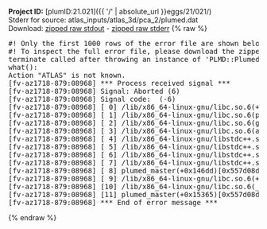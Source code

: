 **Project ID:** [plumID:21.021]({{ '/' | absolute_url }}eggs/21/021/)  
Stderr for source:  atlas_inputs/atlas_3d/pca_2/plumed.dat   
Download: [zipped raw stdout](plumed.dat.plumed_master.stdout.txt.zip) - [zipped raw stderr](plumed.dat.plumed_master.stderr.txt.zip) 
{% raw %}
<pre>
#! Only the first 1000 rows of the error file are shown below
#! To inspect the full error file, please download the zipped raw stderr file above
terminate called after throwing an instance of 'PLMD::Plumed::Exception'
what():
Action "ATLAS" is not known.
[fv-az1718-879:08968] *** Process received signal ***
[fv-az1718-879:08968] Signal: Aborted (6)
[fv-az1718-879:08968] Signal code:  (-6)
[fv-az1718-879:08968] [ 0] /lib/x86_64-linux-gnu/libc.so.6(+0x45330)[0x7f7dfb045330]
[fv-az1718-879:08968] [ 1] /lib/x86_64-linux-gnu/libc.so.6(pthread_kill+0x11c)[0x7f7dfb09eb2c]
[fv-az1718-879:08968] [ 2] /lib/x86_64-linux-gnu/libc.so.6(gsignal+0x1e)[0x7f7dfb04527e]
[fv-az1718-879:08968] [ 3] /lib/x86_64-linux-gnu/libc.so.6(abort+0xdf)[0x7f7dfb0288ff]
[fv-az1718-879:08968] [ 4] /lib/x86_64-linux-gnu/libstdc++.so.6(+0xa5ff5)[0x7f7dfb4a5ff5]
[fv-az1718-879:08968] [ 5] /lib/x86_64-linux-gnu/libstdc++.so.6(+0xbb0da)[0x7f7dfb4bb0da]
[fv-az1718-879:08968] [ 6] /lib/x86_64-linux-gnu/libstdc++.so.6(_ZSt10unexpectedv+0x0)[0x7f7dfb4a5a55]
[fv-az1718-879:08968] [ 7] /lib/x86_64-linux-gnu/libstdc++.so.6(+0xa5a6f)[0x7f7dfb4a5a6f]
[fv-az1718-879:08968] [ 8] plumed_master(+0x146dd)[0x557d08dee6dd]
[fv-az1718-879:08968] [ 9] /lib/x86_64-linux-gnu/libc.so.6(+0x2a1ca)[0x7f7dfb02a1ca]
[fv-az1718-879:08968] [10] /lib/x86_64-linux-gnu/libc.so.6(__libc_start_main+0x8b)[0x7f7dfb02a28b]
[fv-az1718-879:08968] [11] plumed_master(+0x15365)[0x557d08def365]
[fv-az1718-879:08968] *** End of error message ***
</pre>
{% endraw %}
